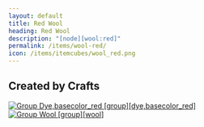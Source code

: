 ```yaml
---
layout: default
title: Red Wool
heading: Red Wool
description: "[node][wool:red]"
permalink: /items/wool-red/
icon: /items/itemcubes/wool_red.png
---
```



## Created by Crafts

<div class="craft">
    <div>
        <span><a href="{{site.baseurl}}/items/group-dye,basecolor-red/"><img src="{{site.baseurl}}/assets/img/items/group.png" data-toggle="tooltip" title="Group Dye,basecolor_red [group][dye,basecolor_red]"></a></span>
        <span><a href="{{site.baseurl}}/items/group-wool/"><img src="{{site.baseurl}}/assets/img/items/group.png" data-toggle="tooltip" title="Group Wool [group][wool]"></a></span>
        <span></span>
    </div>
    <div>
        <span></span>
        <span></span>
        <span></span>
    </div>
    <div>
        <span></span>
        <span></span>
        <span></span>
    </div>
</div>
